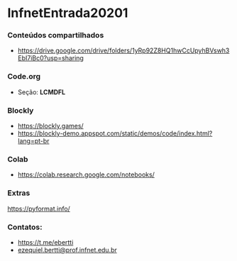 # InfnetEntrada20201

### Conteúdos compartilhados

* https://drive.google.com/drive/folders/1yRp92Z8HQ1hwCcUpyhBVswh3EbI7iBc0?usp=sharing

### Code.org

* Seção: **LCMDFL**

### Blockly

* https://blockly.games/
* https://blockly-demo.appspot.com/static/demos/code/index.html?lang=pt-br

### Colab

* https://colab.research.google.com/notebooks/

### Extras

https://pyformat.info/


### Contatos:

* https://t.me/ebertti
* ezequiel.bertti@prof.infnet.edu.br
